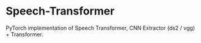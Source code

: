 # Speech-Transformer
PyTorch implementation of Speech Transformer, CNN Extractor (ds2 / vgg) + Transformer.
